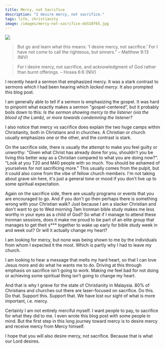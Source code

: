```yaml
---
title: Mercy, not Sacrifice
description: "I desire mercy, not sacrifice."
tags: life, christianity
image: /images/mercy-not-sacrifice-de518f65.jpg
---
```


<a href="/blog/mercy-not-sacrifice">
  <img src="/images/mercy-not-sacrifice.jpg"/>
</a>

<blockquote>But go and learn what this means: 'I desire mercy, not sacrifice.' For I have not come to call the righteous, but sinners." – Matthew 9:13 (NIV)</blockquote>

<blockquote>For I desire mercy, not sacrifice, and acknowledgment of God rather than burnt offerings. – Hosea 6:6 (NIV)</blockquote>

I recently heard a sermon that emphasized mercy. It was a stark contrast to sermons which I had been hearing which _lacked mercy_. It also prompted this blog post.

I am generally able to tell if a sermon is emphasizing the gospel. It was hard to pinpoint what exactly makes a sermon "gospel-centered", but it probably boils down to this: _Is the sermon showing mercy to the listener (via the blood of the Lamb), or more towards condemning the listener?_

I also notice that mercy vs sacrifice does explain the two huge camps within Christianity, both in Christians and in churches. A Christian or church usually emphasizes one or the other, and the contrast is stark.

On the sacrifice side, there is usually the attempt to make you feel guilty or unworthy: "Given what Christ has already done for you, shouldn't you be living this better way as a Christian compared to what you are doing now?". "Look at you T20 and M40 people with so much. You should be ashamed of yourselves for not sacrificing more." This usually comes from the pulpit, but it could also come from the vibe of fellow church members. I'm not taking about grave sin here, it's just a general tone or mood if you don't live up to some spiritual expectation.

Again on the sacrifice side, there are usually programs or events that you are encouraged to go. And if you don't go then perhaps there is something wrong with your Christian walk? Just because I am a slacker Christian and don't want to go to Wed morning 7am Ironman bible study makes me less worthy in your eyes as a child of God? So what if I manage to attend these Ironman sessions, does it make me proud to be part of an elite group that manages to get theit s*** together to wake up early for bible study week in and week out? Or will it actually change my heart?

I am looking for mercy, but none was being shown to me by the individuals from whom I expected it the most. Which is partly why I had to leave my church.

I am looking to hear a message that melts my hard heart, so that I can love Jesus more and do what he wants me to do. Driving at this through emphasis on sacrifice isn't going to work. Making me feel bad for not doing or achieving some spiritual thing isn't going to change my heart.

And that is why I grieve for the state of Christianity in Malaysia. 80% of Christians and churches out there are laser-focused on sacrifice. Do this. Do that. Support this. Support that. We have lost our sight of what is more important, i.e. mercy.

Certainly I am not entirely merciful myself. I want people to pay, to sacrifice for what they did to me. I even wrote this blog post with some people in mind. But the first step in this long journey toward mercy is to desire mercy and receive mercy from Mercy himself.

I hope that you will also desire mercy, not sacrifice. Because that is what our Lord desires.

